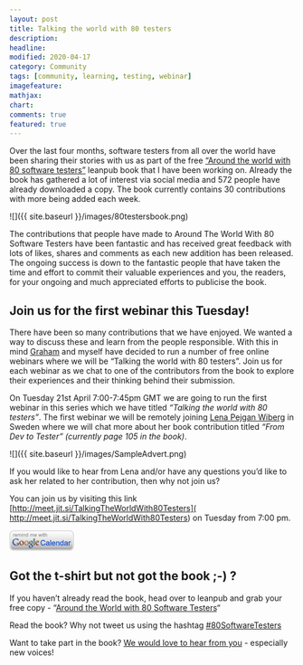 ```yaml
---
layout: post
title: Talking the world with 80 testers
description: 
headline: 
modified: 2020-04-17
category: Community
tags: [community, learning, testing, webinar]
imagefeature: 
mathjax: 
chart: 
comments: true
featured: true
---
```


Over the last four months, software testers from all over the world have been sharing their stories with us as part of the free [“Around the world with 80 software testers”](https://leanpub.com/AroundTheWorldWith80SoftwareTesters) leanpub book that I have been working on. Already the book has gathered a lot of interest via social media and 572 people have already downloaded a copy. The book currently contains 30 contributions with more being added each week.

![]({{ site.baseurl }}/images/80testersbook.png)

The contributions that people have made to Around The World With 80 Software Testers have been fantastic and has received great feedback with lots of likes, shares and comments as each new addition has been released. The ongoing success is down to the fantastic people that have taken the time and effort to commit their valuable experiences and you, the readers, for your ongoing and much appreciated efforts to publicise the book.

## Join us for the first webinar this Tuesday!

There have been so many contributions that we have enjoyed. We wanted a way to discuss these and learn from the people responsible. With this in mind [Graham](https://twitter.com/grhmellis) and myself have decided to run a number of free online webinars where we will be “Talking the world with 80 testers”. Join us for each webinar as we chat to one of the contributors from the book to explore their experiences and their thinking behind their submission.

On Tuesday 21st April 7:00-7:45pm GMT we are going to run the first webinar in this series which we have titled *“Talking the world with 80 testers”*. The first webinar we will be remotely joining [Lena Pejgan Wiberg](https://twitter.com/LenaPejgan) in Sweden where we will chat more about her book contribution titled *“From Dev to Tester”* *(currently page 105 in the book)*.

![]({{ site.baseurl }}/images/SampleAdvert.png)

If you would like to hear from Lena and/or have any questions you’d like to ask her related to her contribution, then why not join us?

You can join us by visiting this link [http://meet.jit.si/TalkingTheWorldWith80Testers]( http://meet.jit.si/TalkingTheWorldWith80Testers) on Tuesday from 7:00 pm.

<a href="http://www.google.com/calendar/event?action=TEMPLATE&dates=20200421T190000Z%2F20200421T194500Z&text=%231%20Talking%20the%20world%20with%2080%20testers%20-%20Lena%20Pejgan%20Wiberg&location=https%3A%2F%2Fmeet.jit.si%2FTalkingTheWorldWith80Testers&details=In%20this%20webinar%20we%20will%20be%20remotely%20joining%20Lena%20Pejgan%20Wiberg%20in%20Sweden%20where%20we%20will%20chat%20more%20about%20her%20book%20contribution%20titled%20%E2%80%9CFrom%20Dev%20to%20Tester%E2%80%9D%20(currently%20page%20105%20in%20the%20book)."><img src="/images/addtocal.gif"/></a>

## Got the t-shirt but not got the book ;-) ?

If you haven’t already read the book, head over to leanpub and grab your free copy -  “[Around the World with 80 Software Testers](https://leanpub.com/AroundTheWorldWith80SoftwareTesters)“ 

Read the book? Why not tweet us using the hashtag [#80SoftwareTesters](https://twitter.com/search?q=%2380SoftwareTesters&src=typed_query) 

Want to take part in the book? [We would love to hear from you](https://twitter.com/11vlr) - especially new voices! 
